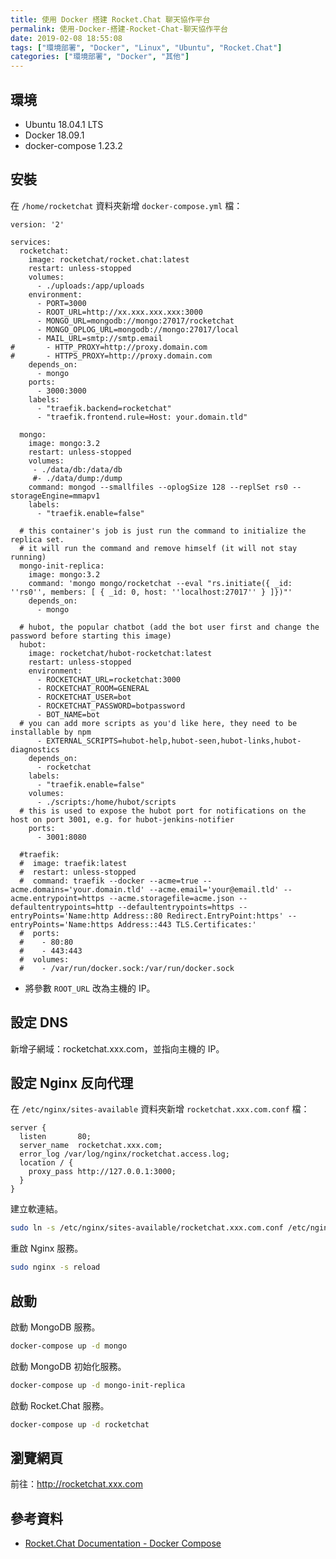 ```yaml
---
title: 使用 Docker 搭建 Rocket.Chat 聊天協作平台
permalink: 使用-Docker-搭建-Rocket-Chat-聊天協作平台
date: 2019-02-08 18:55:08
tags: ["環境部署", "Docker", "Linux", "Ubuntu", "Rocket.Chat"]
categories: ["環境部署", "Docker", "其他"]
---
```


## 環境

- Ubuntu 18.04.1 LTS
- Docker 18.09.1
- docker-compose 1.23.2

## 安裝

在 `/home/rocketchat` 資料夾新增 `docker-compose.yml` 檔：

```YML
version: '2'

services:
  rocketchat:
    image: rocketchat/rocket.chat:latest
    restart: unless-stopped
    volumes:
      - ./uploads:/app/uploads
    environment:
      - PORT=3000
      - ROOT_URL=http://xx.xxx.xxx.xxx:3000
      - MONGO_URL=mongodb://mongo:27017/rocketchat
      - MONGO_OPLOG_URL=mongodb://mongo:27017/local
      - MAIL_URL=smtp://smtp.email
#       - HTTP_PROXY=http://proxy.domain.com
#       - HTTPS_PROXY=http://proxy.domain.com
    depends_on:
      - mongo
    ports:
      - 3000:3000
    labels:
      - "traefik.backend=rocketchat"
      - "traefik.frontend.rule=Host: your.domain.tld"

  mongo:
    image: mongo:3.2
    restart: unless-stopped
    volumes:
     - ./data/db:/data/db
     #- ./data/dump:/dump
    command: mongod --smallfiles --oplogSize 128 --replSet rs0 --storageEngine=mmapv1
    labels:
      - "traefik.enable=false"

  # this container's job is just run the command to initialize the replica set.
  # it will run the command and remove himself (it will not stay running)
  mongo-init-replica:
    image: mongo:3.2
    command: 'mongo mongo/rocketchat --eval "rs.initiate({ _id: ''rs0'', members: [ { _id: 0, host: ''localhost:27017'' } ]})"'
    depends_on:
      - mongo

  # hubot, the popular chatbot (add the bot user first and change the password before starting this image)
  hubot:
    image: rocketchat/hubot-rocketchat:latest
    restart: unless-stopped
    environment:
      - ROCKETCHAT_URL=rocketchat:3000
      - ROCKETCHAT_ROOM=GENERAL
      - ROCKETCHAT_USER=bot
      - ROCKETCHAT_PASSWORD=botpassword
      - BOT_NAME=bot
  # you can add more scripts as you'd like here, they need to be installable by npm
      - EXTERNAL_SCRIPTS=hubot-help,hubot-seen,hubot-links,hubot-diagnostics
    depends_on:
      - rocketchat
    labels:
      - "traefik.enable=false"
    volumes:
      - ./scripts:/home/hubot/scripts
  # this is used to expose the hubot port for notifications on the host on port 3001, e.g. for hubot-jenkins-notifier
    ports:
      - 3001:8080

  #traefik:
  #  image: traefik:latest
  #  restart: unless-stopped
  #  command: traefik --docker --acme=true --acme.domains='your.domain.tld' --acme.email='your@email.tld' --acme.entrypoint=https --acme.storagefile=acme.json --defaultentrypoints=http --defaultentrypoints=https --entryPoints='Name:http Address::80 Redirect.EntryPoint:https' --entryPoints='Name:https Address::443 TLS.Certificates:'
  #  ports:
  #    - 80:80
  #    - 443:443
  #  volumes:
  #    - /var/run/docker.sock:/var/run/docker.sock
```

- 將參數 `ROOT_URL` 改為主機的 IP。

## 設定 DNS

新增子網域：rocketchat.xxx.com，並指向主機的 IP。

## 設定 Nginx 反向代理

在 `/etc/nginx/sites-available` 資料夾新增 `rocketchat.xxx.com.conf` 檔：

```CONF
server {
  listen       80;
  server_name  rocketchat.xxx.com;
  error_log /var/log/nginx/rocketchat.access.log;
  location / {
    proxy_pass http://127.0.0.1:3000;
  }
}
```

建立軟連結。

```BASH
sudo ln -s /etc/nginx/sites-available/rocketchat.xxx.com.conf /etc/nginx/sites-enabled/rocketchat.xxx.com.conf
```

重啟 Nginx 服務。

```BASH
sudo nginx -s reload
```

## 啟動

啟動 MongoDB 服務。

```BASH
docker-compose up -d mongo
```

啟動 MongoDB 初始化服務。

```BASH
docker-compose up -d mongo-init-replica
```

啟動 Rocket.Chat 服務。

```BASH
docker-compose up -d rocketchat
```

## 瀏覽網頁

前往：<http://rocketchat.xxx.com>

## 參考資料

- [Rocket.Chat Documentation - Docker Compose](https://rocket.chat/docs/installation/docker-containers/available-images/)
